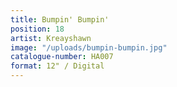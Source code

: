```yaml
---
title: Bumpin' Bumpin'
position: 18
artist: Kreayshawn
image: "/uploads/bumpin-bumpin.jpg"
catalogue-number: HA007
format: 12" / Digital
---
```


